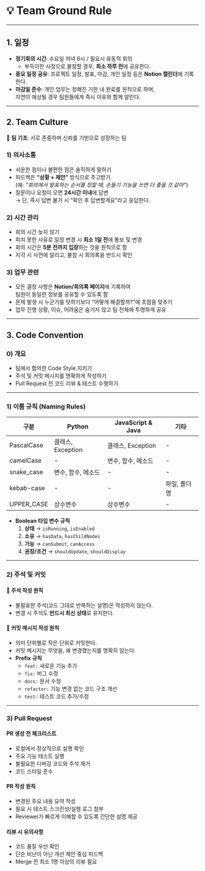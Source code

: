 # 💡 Team Ground Rule

---

## 1. 일정

- **정기회의 시간**: 수요일 저녁 6시 / 필요시 유동적 회의  
  - 부득이한 사정으로 불참할 경우, **최소 하루 전**에 공유한다.
- **중요 일정 공유**: 프로젝트 일정, 발표, 마감, 개인 일정 등은 **Notion 캘린더**에 기록한다.
- **마감일 준수**: 개인 업무는 정해진 기한 내 완료를 원칙으로 하며,  
  지연이 예상될 경우 팀원들에게 즉시 이유와 함께 알린다.

---

## 2. Team Culture

📌 **팀 기조**: 서로 존중하며 신뢰를 기반으로 성장하는 팀

### 1) 의사소통
- 서운한 점이나 불편한 점은 솔직하게 말하기
- 피드백은 **“상황 + 제안”** 방식으로 주고받기  
  (예: *“회의에서 발표하는 순서를 정할 때, 손들기 기능을 쓰면 더 좋을 것 같아”*)
- 질문이나 요청이 오면 **24시간 이내**에 답변  
  → 단, 즉시 답변 불가 시 “확인 후 답변할게요”라고 응답한다.

### 2) 시간 관리
- 회의 시간 늦지 않기
- 피치 못한 사유로 일정 변경 시 **최소 1일 전**에 통보 및 변경
- 회의 시간은 **5분 전까지 입장**하는 것을 원칙으로 함
- 지각 시 사전에 알리고, 불참 시 회의록을 반드시 확인

### 3) 업무 관련
- 모든 결정 사항은 **Notion/회의록 페이지**에 기록하여  
  팀원이 동일한 정보를 공유할 수 있도록 함
- 문제 발생 시 누군가를 탓하기보다 “어떻게 해결할까?”에 초점을 맞추기
- 업무 진행 상황, 이슈, 어려움은 숨기지 않고 팀 전체에 투명하게 공유

---

## 3. Code Convention

### 0) 개요
- 팀에서 합의한 Code Style 지키기
- 주석 및 커밋 메시지를 명확하게 작성하기
- Pull Request 전 코드 리뷰 & 테스트 수행하기

---

### 1) 이름 규칙 (Naming Rules)

| 구분        | Python              | JavaScript & Java      | 기타         |
|-------------|---------------------|------------------------|--------------|
| PascalCase  | 클래스, Exception   | 클래스, Exception      | -            |
| camelCase   | -                   | 변수, 함수, 메소드     | -            |
| snake_case  | 변수, 함수, 메소드  | -                      | -            |
| kebab-case  | -                   | -                      | 파일, 폴더명 |
| UPPER_CASE  | 상수변수            | 상수변수               | -            |

- **Boolean 타입 변수 규칙**
  1. **상태** → `isRunning`, `isEnabled`
  2. **소유** → `hasData`, `hasChildNodes`
  3. **가능** → `canSubmit`, `canAccess`
  4. **권장/조건** → `shouldUpdate`, `shouldDisplay`

---

### 2) 주석 및 커밋

#### 📝 주석 작성 원칙
- 불필요한 주석(코드 그대로 반복하는 설명)은 작성하지 않는다.
- 변경 시 주석도 **반드시 최신 상태**로 유지한다.

#### 💬 커밋 메시지 작성 원칙
- 의미 단위별로 작은 단위로 커밋한다.
- 커밋 메시지는 무엇을, 왜 변경했는지를 명확히 담는다.
- **Prefix 규칙**
  - `feat:` 새로운 기능 추가
  - `fix:` 버그 수정
  - `docs:` 문서 수정
  - `refactor:` 기능 변경 없는 코드 구조 개선
  - `test:` 테스트 코드 추가/수정

---

### 3) Pull Request

#### PR 생성 전 체크리스트
- 로컬에서 정상적으로 실행 확인  
- 주요 기능 테스트 실행 
- 불필요한 디버깅 코드와 주석 제거  
- 코드 스타일 준수 

#### PR 작성 원칙
- 변경된 주요 내용 요약 작성
- 필요 시 테스트 스크린샷/실행 로그 첨부
- Reviewer가 빠르게 이해할 수 있도록 간단한 설명 제공

#### 리뷰 시 유의사항
- 코드 품질 우선 확인
- 단순 비난이 아닌 개선 제안 중심 피드백
- Merge 전 최소 1명 이상의 리뷰 필요
